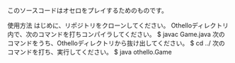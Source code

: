 このソースコードはオセロをプレイするためのものです。

使用方法
はじめに、リポジトリをクローンしてください。
Othelloディレクトリ内で、次のコマンドを打ちコンパイラしてください。
 $ javac Game.java
次のコマンドをうち、Othelloディレクトリから抜け出してください。
 $ cd ../
次のコマンドを打ち、実行してください。
 $ java othello.Game
